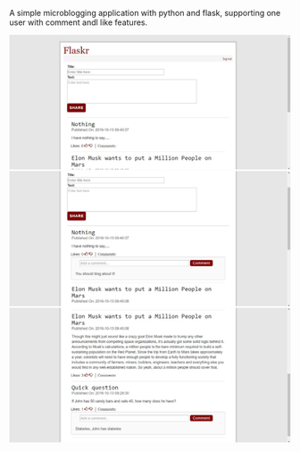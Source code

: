 
A simple microblogging application with python and flask, supporting one user with comment andl like features.

![alt tag](https://raw.githubusercontent.com/Manzurkds/flaskr/master/flaskr1.jpg)
![alt tag](https://raw.githubusercontent.com/Manzurkds/flaskr/master/flaskr2.jpg)
![alt tag](https://raw.githubusercontent.com/Manzurkds/flaskr/master/flaskr3.jpg)